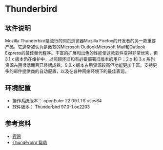 # Thunderbird

## 软件说明  

Mozilla Thunderbird是流行的网页浏览器Mozilla Firefox的开发者的另一款重要产品。它通常被认为是微软的Microsoft OutlookMicrosoft Mail和Outlook Express的最佳替代程序。丰富的扩展和出色的性能使这款软件变得非常优秀，但 3.1.x 版本仍在维护中，以照顾怀旧和有必要部署旧版本的用户；2.x 和 3.x 系列资源占用很低而且已经很成熟，9.0.x 版本占用资源较高但功能更加丰富，支持更多的邮件提供商的自动配置，以及在各种网络环境下的最佳表现。

## 环境配置

- 操作系统版本： openEuler 22.09 LTS riscv64
- 软件版本： Thunderbird 97.0-1.oe2203

## 参考资料

- [官网](https://www.thunderbird.net/zh-CN/)
- [Thunderbird 帮助](https://support.mozilla.org/zh-CN/products/thunderbird)
